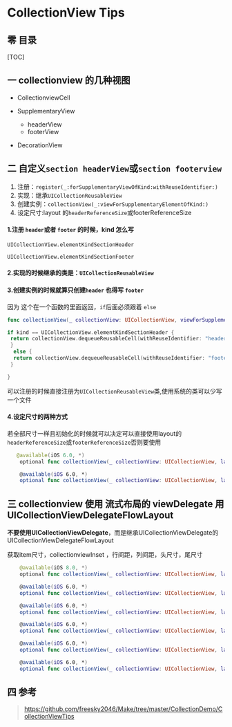 # CollectionView Tips

## 零 目录

[TOC]

## 一 collectionview 的几种视图

- CollectionviewCell

- SupplementaryView
  - headerView
  - footerView
- DecorationView

## 二 自定义`section headerView`或`section footerview`

1. 注册：`register(_:forSupplementaryViewOfKind:withReuseIdentifier:)`
2. 实现：继承`UICollectionReusableView`
3. 创建实例：`collectionView(_:viewForSupplementaryElementOfKind:)`
4. 设定尺寸:layout 的`headerReferenceSize`或footerReferenceSize

#### 1.注册 `header`或者 `footer` 的时候，kind 怎么写

`UICollectionView.elementKindSectionHeader`

`UICollectionView.elementKindSectionFooter`

#### 2.实现的时候继承的类是：`UICollectionReusableView`

#### 3.创建实例的时候就算只创建`header` 也得写 `footer`

因为 这个在一个函数的里面返回，`if`后面必须跟着 `else`

```swift
func collectionView(_ collectionView: UICollectionView, viewForSupplementaryElementOfKind kind: String, at indexPath: IndexPath) -> UICollectionReusableView {

if kind == UICollectionView.elementKindSectionHeader {
 return collectionView.dequeueReusableCell(withReuseIdentifier: "header", for: indexPath)
 }
  else {
  return collectionView.dequeueReusableCell(withReuseIdentifier: "footer", for: indexPath)
 }

}


```

可以注册的时候直接注册为`UICollectionReusableView`类,使用系统的类可以少写一个文件

#### 4.设定尺寸的两种方式

   若全部尺寸一样且初始化的时候就可以决定可以直接使用layout的`headerReferenceSize`或`footerReferenceSize`否则要使用

```swift
   @available(iOS 6.0, *)
    optional func collectionView(_ collectionView: UICollectionView, layout collectionViewLayout: UICollectionViewLayout, referenceSizeForHeaderInSection section: Int) -> CGSize

    @available(iOS 6.0, *)
    optional func collectionView(_ collectionView: UICollectionView, layout collectionViewLayout: UICollectionViewLayout, referenceSizeForFooterInSection section: Int) -> CGSize
```

## 三 collectionview 使用 流式布局的 viewDelegate 用UICollectionViewDelegateFlowLayout

**不要使用UICollectionViewDelegate**，而是继承UICollectionViewDelegate的UICollectionViewDelegateFlowLayout

获取item尺寸，collectionviewInset ，行间距，列间距，头尺寸，尾尺寸

```swift
    @available(iOS 8.0, *)
    optional func collectionView(_ collectionView: UICollectionView, layout collectionViewLayout: UICollectionViewLayout, sizeForItemAt indexPath: IndexPath) -> CGSize

    @available(iOS 6.0, *)
    optional func collectionView(_ collectionView: UICollectionView, layout collectionViewLayout: UICollectionViewLayout, insetForSectionAt section: Int) -> UIEdgeInsets

    @available(iOS 6.0, *)
    optional func collectionView(_ collectionView: UICollectionView, layout collectionViewLayout: UICollectionViewLayout, minimumLineSpacingForSectionAt section: Int) -> CGFloat

    @available(iOS 6.0, *)
    optional func collectionView(_ collectionView: UICollectionView, layout collectionViewLayout: UICollectionViewLayout, minimumInteritemSpacingForSectionAt section: Int) -> CGFloat

    @available(iOS 6.0, *)
    optional func collectionView(_ collectionView: UICollectionView, layout collectionViewLayout: UICollectionViewLayout, referenceSizeForHeaderInSection section: Int) -> CGSize

    @available(iOS 6.0, *)
    optional func collectionView(_ collectionView: UICollectionView, layout collectionViewLayout: UICollectionViewLayout, referenceSizeForFooterInSection section: Int) -> CGSize
```



## 四 参考

> https://github.com/freesky2046/Make/tree/master/CollectionDemo/CollectionViewTips

